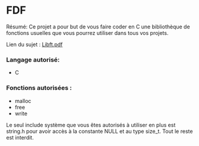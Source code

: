 # FDF

Résumé: Ce projet a pour but de vous faire coder en C une bibliothèque de fonctions usuelles que vous pourrez utiliser dans tous vos projets.

Lien du sujet : [Libft.pdf][Libft]

### Langage autorisé:

- C

### Fonctions autorisées :

- malloc
- free
- write

Le seul include système que vous êtes autorisés à utiliser en plus est string.h pour avoir accès à la constante NULL et au type size_t. Tout le reste est interdit.

   [Libft]: <https://github.com/SegFault42/Libft/blob/master/Libft.fr.pdf>

